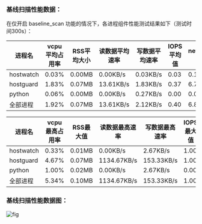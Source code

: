 ### 基线扫描性能数据：

在仅开启 baseline_scan 功能的情况下，各进程组件性能测试结果如下（测试时间300s）：

| 进程名 | vcpu平均占用率 | RSS平均大小 | 读数据平均速率 | 写数据平均速率 | IOPS平均值 | network_io平均值 
| --- | --- | --- | --- | --- | --- | --- |
| hostwatch | 0.03% | 0.00MB | 0.00KB/s | 0.03KB/s | 0.03 | 0.10 
| hostguard | 1.83% | 0.07MB | 13.61KB/s | 1.83KB/s | 0.37 | 6.77 
| python | 0.06% | 0.00MB | 0.00KB/s | 0.27KB/s | 0.00 | 0.00 
| 全部进程 | 1.92% | 0.07MB | 13.61KB/s | 2.12KB/s | 0.40 | 6.87 

| 进程名 | vcpu最高占用率 | RSS最大值 | 读数据最高速率 | 写数据最高速率 | IOPS最大值 | network_io最大值 
| --- | --- | --- | --- | --- | --- | --- |
| hostwatch | 0.33% | 0.01MB | 0.00KB/s | 2.67KB/s | 1.00 | 3.00 
| hostguard | 4.67% | 0.07MB | 1134.67KB/s | 153.33KB/s | 1.00 | 157.00 
| python | 1.00% | 0.02MB | 0.00KB/s | 2.67KB/s | 0.00 | 0.00 
| 全部进程 | 5.34% | 0.10MB | 1134.67KB/s | 153.33KB/s | 1.00 | 157.00 
### 基线扫描性能数据图：

![fig](E:\Project\Python_project\graduation_project\PF_test\hss_pf_test\hss\baseline_scan.png)
